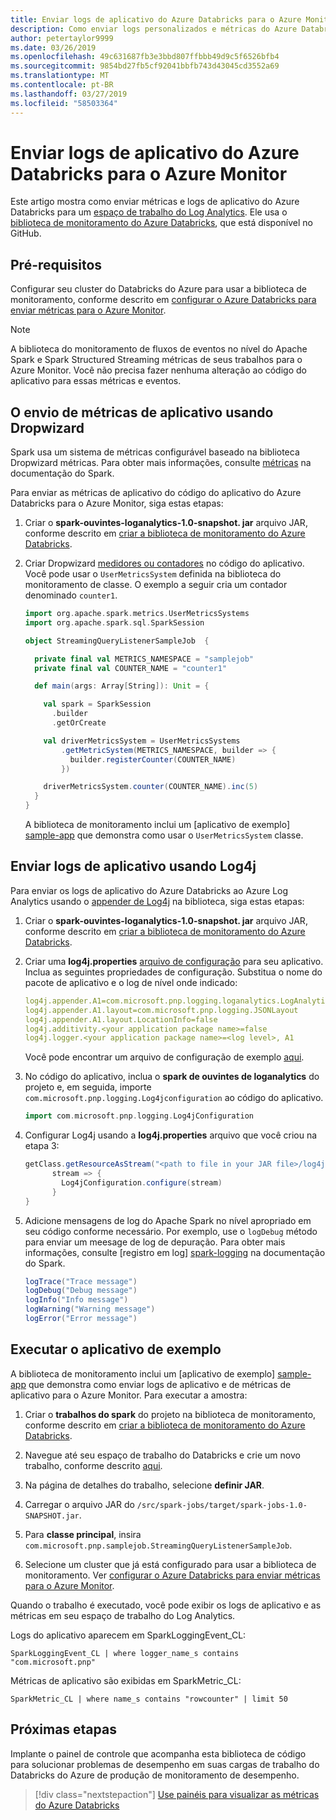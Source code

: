 ```yaml
---
title: Enviar logs de aplicativo do Azure Databricks para o Azure Monitor
description: Como enviar logs personalizados e métricas do Azure Databricks para o Azure Monitor
author: petertaylor9999
ms.date: 03/26/2019
ms.openlocfilehash: 49c631687fb3e3bbd807ffbbb49d9c5f6526bfb4
ms.sourcegitcommit: 9854bd27fb5cf92041bbfb743d43045cd3552a69
ms.translationtype: MT
ms.contentlocale: pt-BR
ms.lasthandoff: 03/27/2019
ms.locfileid: "58503364"
---
```

# <a name="send-azure-databricks-application-logs-to-azure-monitor"></a>Enviar logs de aplicativo do Azure Databricks para o Azure Monitor

Este artigo mostra como enviar métricas e logs de aplicativo do Azure Databricks para um [espaço de trabalho do Log Analytics](/azure/azure-monitor/platform/manage-access). Ele usa o [biblioteca de monitoramento do Azure Databricks](https://github.com/mspnp/spark-monitoring), que está disponível no GitHub.

## <a name="prerequisites"></a>Pré-requisitos

Configurar seu cluster do Databricks do Azure para usar a biblioteca de monitoramento, conforme descrito em [configurar o Azure Databricks para enviar métricas para o Azure Monitor][config-cluster].

> [!NOTE]
> A biblioteca do monitoramento de fluxos de eventos no nível do Apache Spark e Spark Structured Streaming métricas de seus trabalhos para o Azure Monitor. Você não precisa fazer nenhuma alteração ao código do aplicativo para essas métricas e eventos.

## <a name="send-application-metrics-using-dropwizard"></a>O envio de métricas de aplicativo usando Dropwizard

Spark usa um sistema de métricas configurável baseado na biblioteca Dropwizard métricas. Para obter mais informações, consulte [métricas](https://spark.apache.org/docs/latest/monitoring.html#metrics) na documentação do Spark.

Para enviar as métricas de aplicativo do código do aplicativo do Azure Databricks para o Azure Monitor, siga estas etapas:

1. Criar o **spark-ouvintes-loganalytics-1.0-snapshot. jar** arquivo JAR, conforme descrito em [criar a biblioteca de monitoramento do Azure Databricks][build-lib].

1. Criar Dropwizard [medidores ou contadores](https://metrics.dropwizard.io/4.0.0/manual/core.html) no código do aplicativo. Você pode usar o `UserMetricsSystem` definida na biblioteca do monitoramento de classe. O exemplo a seguir cria um contador denominado `counter1`.

    ```Scala
    import org.apache.spark.metrics.UserMetricsSystems
    import org.apache.spark.sql.SparkSession

    object StreamingQueryListenerSampleJob  {

      private final val METRICS_NAMESPACE = "samplejob"
      private final val COUNTER_NAME = "counter1"

      def main(args: Array[String]): Unit = {

        val spark = SparkSession
          .builder
          .getOrCreate

        val driverMetricsSystem = UserMetricsSystems
            .getMetricSystem(METRICS_NAMESPACE, builder => {
              builder.registerCounter(COUNTER_NAME)
            })

        driverMetricsSystem.counter(COUNTER_NAME).inc(5)
      }
    }
    ```

    A biblioteca de monitoramento inclui um [aplicativo de exemplo] [ sample-app] que demonstra como usar o `UserMetricsSystem` classe.

## <a name="send-application-logs-using-log4j"></a>Enviar logs de aplicativo usando Log4j

Para enviar os logs de aplicativo do Azure Databricks ao Azure Log Analytics usando o [appender de Log4j](https://logging.apache.org/log4j/2.x/manual/appenders.html) na biblioteca, siga estas etapas:

1. Criar o **spark-ouvintes-loganalytics-1.0-snapshot. jar** arquivo JAR, conforme descrito em [criar a biblioteca de monitoramento do Azure Databricks][build-lib].

1. Criar uma **log4j.properties** [arquivo de configuração](https://logging.apache.org/log4j/2.x/manual/configuration.html) para seu aplicativo. Inclua as seguintes propriedades de configuração. Substitua o nome do pacote de aplicativo e o log de nível onde indicado:

    ```YAML
    log4j.appender.A1=com.microsoft.pnp.logging.loganalytics.LogAnalyticsAppender
    log4j.appender.A1.layout=com.microsoft.pnp.logging.JSONLayout
    log4j.appender.A1.layout.LocationInfo=false
    log4j.additivity.<your application package name>=false
    log4j.logger.<your application package name>=<log level>, A1
    ```

    Você pode encontrar um arquivo de configuração de exemplo [aqui][log4j.properties].

1. No código do aplicativo, inclua o **spark de ouvintes de loganalytics** do projeto e, em seguida, importe `com.microsoft.pnp.logging.Log4jconfiguration` ao código do aplicativo.

    ```Scala
    import com.microsoft.pnp.logging.Log4jConfiguration
    ```

1. Configurar Log4j usando a **log4j.properties** arquivo que você criou na etapa 3:

    ```Scala
    getClass.getResourceAsStream("<path to file in your JAR file>/log4j.properties")) {
          stream => {
            Log4jConfiguration.configure(stream)
          }
    }
    ```

1. Adicione mensagens de log do Apache Spark no nível apropriado em seu código conforme necessário. Por exemplo, use o `logDebug` método para enviar um meesage de log de depuração. Para obter mais informações, consulte [registro em log] [ spark-logging] na documentação do Spark.

    ```Scala
    logTrace("Trace message")
    logDebug("Debug message")
    logInfo("Info message")
    logWarning("Warning message")
    logError("Error message")
    ```

## <a name="run-the-sample-application"></a>Executar o aplicativo de exemplo

A biblioteca de monitoramento inclui um [aplicativo de exemplo] [ sample-app] que demonstra como enviar logs de aplicativo e de métricas de aplicativo para o Azure Monitor. Para executar a amostra:

1. Criar o **trabalhos do spark** do projeto na biblioteca de monitoramento, conforme descrito em [criar a biblioteca de monitoramento do Azure Databricks][build-lib].

1. Navegue até seu espaço de trabalho do Databricks e crie um novo trabalho, conforme descrito [aqui](https://docs.azuredatabricks.net/user-guide/jobs.html#create-a-job).

1. Na página de detalhes do trabalho, selecione **definir JAR**.

1. Carregar o arquivo JAR do `/src/spark-jobs/target/spark-jobs-1.0-SNAPSHOT.jar`.

1. Para **classe principal**, insira `com.microsoft.pnp.samplejob.StreamingQueryListenerSampleJob`.

1. Selecione um cluster que já está configurado para usar a biblioteca de monitoramento. Ver [configurar o Azure Databricks para enviar métricas para o Azure Monitor][config-cluster].

Quando o trabalho é executado, você pode exibir os logs de aplicativo e as métricas em seu espaço de trabalho do Log Analytics.

Logs do aplicativo aparecem em SparkLoggingEvent_CL:

```Kusto
SparkLoggingEvent_CL | where logger_name_s contains "com.microsoft.pnp"
```

Métricas de aplicativo são exibidas em SparkMetric_CL:

```Kusto
SparkMetric_CL | where name_s contains "rowcounter" | limit 50
```

## <a name="next-steps"></a>Próximas etapas

Implante o painel de controle que acompanha esta biblioteca de código para solucionar problemas de desempenho em suas cargas de trabalho do Databricks do Azure de produção de monitoramento de desempenho.

> [!div class="nextstepaction"]
> [Use painéis para visualizar as métricas do Azure Databricks](./dashboards.md)

<!-- links -->

[build-lib]: ./configure-cluster.md##build-the-azure-databricks-monitoring-library
[config-cluster]: ./configure-cluster.md
[log4j.properties]: https://github.com/mspnp/spark-monitoring/blob/master/src/spark-jobs/src/main/resources/com/microsoft/pnp/samplejob/log4j.properties
[sample-app]: https://github.com/mspnp/spark-monitoring/tree/master/src/spark-jobs
[spark-logging]: https://spark.apache.org/docs/2.3.0/api/java/org/apache/spark/internal/Logging.html